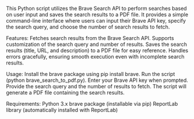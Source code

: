 This Python script utilizes the Brave Search API to perform searches based on user input and saves the search results to a PDF file. 
It provides a simple command-line interface where users can input their Brave API key, specify the search query, and choose the number of search results to fetch.

Features:
Fetches search results from the Brave Search API.
Supports customization of the search query and number of results.
Saves the search results (title, URL, and description) to a PDF file for easy reference.
Handles errors gracefully, ensuring smooth execution even with incomplete search results.

Usage:
Install the brave package using pip install brave.
Run the script (python brave_search_to_pdf.py).
Enter your Brave API key when prompted.
Provide the search query and the number of results to fetch.
The script will generate a PDF file containing the search results.

Requirements:
Python 3.x
brave package (installable via pip)
ReportLab library (automatically installed with ReportLab)

